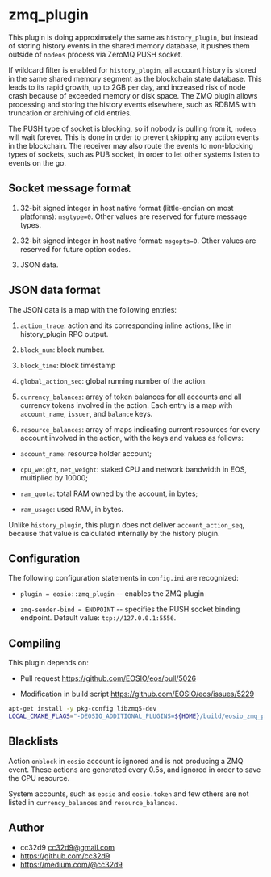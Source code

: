 # zmq_plugin

This plugin is doing approximately the same as `history_plugin`, but
instead of storing history events in the shared memory database, it
pushes them outside of `nodeos` process via ZeroMQ PUSH socket.

If wildcard filter is enabled for `history_plugin`, all account history
is stored in the same shared memory segment as the blockchain state
database. This leads to its rapid growth, up to 2GB per day, and
increased risk of node crash because of exceeded memory or disk
space. The ZMQ plugin allows processing and storing the history events
elsewhere, such as RDBMS with truncation or archiving of old entries.

The PUSH type of socket is blocking, so if nobody is pulling from it,
`nodeos` will wait forever. This is done in order to prevent skipping
any action events in the blockchain. The receiver may also route the
events to non-blocking types of sockets, such as PUB socket, in order to
let other systems listen to events on the go.



## Socket message format

1. 32-bit signed integer in host native format (little-endian on most
   platforms): `msgtype=0`. Other values are reserved for future message
   types.

2. 32-bit signed integer in host native format:
   `msgopts=0`. Other values are reserved for future option codes.

3. JSON data.



## JSON data format

The JSON data is a map with the following entries:

1. `action_trace`: action and its corresponding inline actions, like in
   history_plugin RPC output.

2. `block_num`: block number.

3. `block_time`: block timestamp

4. `global_action_seq`: global running number of the action.

5. `currency_balances`: array of token balances for all accounts and all
   currency tokens involved in the action. Each entry is a map with
   `account_name`, `issuer`, and `balance` keys.

6. `resource_balances`: array of maps indicating current resources for
   every account involved in the action, with the keys and values as
   follows:

  * `account_name`: resource holder account;

  * `cpu_weight`, `net_weight`: staked CPU and network bandwidth in EOS,
    multiplied by 10000;

  * `ram_quota`: total RAM owned by the account, in bytes;

  * `ram_usage`: used RAM, in bytes.


Unlike `history_plugin`, this plugin does not deliver
`account_action_seq`, because that value is calculated internally by the
history plugin.



## Configuration

The following configuration statements in `config.ini` are recognized:

* `plugin = eosio::zmq_plugin` -- enables the ZMQ plugin

* `zmq-sender-bind = ENDPOINT` -- specifies the PUSH socket binding
  endpoint. Default value: `tcp://127.0.0.1:5556`.



## Compiling

This plugin depends on:

* Pull request https://github.com/EOSIO/eos/pull/5026

* Modification in build script https://github.com/EOSIO/eos/issues/5229


```bash
apt-get install -y pkg-config libzmq5-dev
LOCAL_CMAKE_FLAGS="-DEOSIO_ADDITIONAL_PLUGINS=${HOME}/build/eosio_zmq_plugin" ./eosio_build.sh
```


## Blacklists

Action `onblock` in `eosio` account is ignored and is not producing a
ZMQ event. These actions are generated every 0.5s, and ignored in order
to save the CPU resource.

System accounts, such as `eosio` and `eosio.token` and few others are
not listed in `currency_balances` and `resource_balances`.



## Author

* cc32d9 <cc32d9@gmail.com>
* https://github.com/cc32d9
* https://medium.com/@cc32d9


